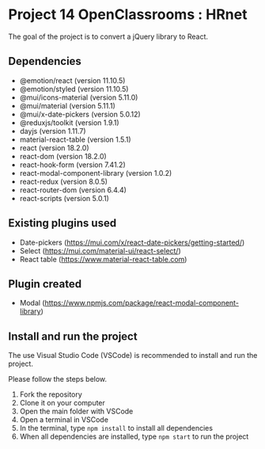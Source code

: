 # Project 14 OpenClassrooms : HRnet

The goal of the project is to convert a jQuery library to React.

## Dependencies
* @emotion/react (version 11.10.5)
* @emotion/styled (version 11.10.5)
* @mui/icons-material (version 5.11.0)
* @mui/material (version 5.11.1)
* @mui/x-date-pickers (version 5.0.12)
* @reduxjs/toolkit (version 1.9.1)
* dayjs (version 1.11.7)
* material-react-table (version 1.5.1)
* react (version 18.2.0)
* react-dom (version 18.2.0)
* react-hook-form (version 7.41.2)
* react-modal-component-library (version 1.0.2)
* react-redux (version 8.0.5)
* react-router-dom (version 6.4.4)
* react-scripts (version 5.0.1)

## Existing plugins used
* Date-pickers (https://mui.com/x/react-date-pickers/getting-started/)
* Select (https://mui.com/material-ui/react-select/)
* React table (https://www.material-react-table.com)

## Plugin created
* Modal (https://www.npmjs.com/package/react-modal-component-library)

## Install and run the project
The use Visual Studio Code (VSCode) is recommended to install and run the project.

Please follow the steps below.
1. Fork the repository
2. Clone it on your computer
3. Open the main folder with VSCode
4. Open a terminal in VSCode
5. In the terminal, type `npm install` to install all dependencies
6. When all dependencies are installed, type `npm start` to run the project